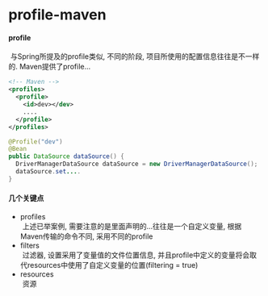# profile-maven

#### profile
  与Spring所提及的profile类似, 不同的阶段, 项目所使用的配置信息往往是不一样的. Maven提供了profile...
```xml
<!-- Maven -->
<profiles>
  <profile>
    <id>dev></dev>
    ....
  </profile>
</profiles>

```
```java
@Profile("dev")
@Bean
public DataSource dataSource() {
  DriverManagerDataSource dataSource = new DriverManagerDataSource();
  dataSource.set....
}
```
#### 几个关键点
- profiles<br>
  上述已举案例, 需要注意的是里面声明的<properties>...往往是一个自定义变量, 根据Maven传输的命令不同, 采用不同的profile
- filters<br>
  过滤器, 设置采用了变量值的文件位置信息, 并且profile中定义的变量将会取代resources中使用了自定义变量的位置(filtering = true)
- resources<br>
  资源
